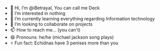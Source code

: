 - 👋 Hi, I’m @iBetrayal, You can call me Deck
- 👀 I’m interested in nothing
- 🌱 I’m currently learning everything regarding Information technology
- 💞️ I’m looking to collaborate on projects
- 📫 How to reach me... (you can't)
- 😄 Pronouns: he/he (michael jackson song plays)
- ⚡ Fun fact: Echidnas have 3 penises more than you

<!---
iBetrayal/iBetrayal is a ✨ special ✨ repository because its `README.md` (this file) appears on your GitHub profile.
You can click the Preview link to take a look at your changes.
--->
